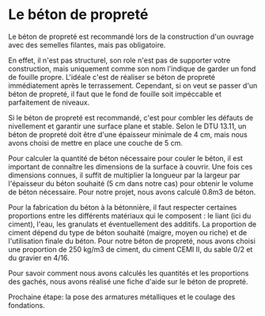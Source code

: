 # Le béton de propreté

Le béton de propreté est recommandé lors de la construction d'un ouvrage avec des semelles filantes, mais pas obligatoire. 

En effet, il n'est pas structurel, son role n'est pas de supporter votre construction, mais uniquement comme son nom l'indique de garder un fond de fouille propre. L'idéale c'est de réaliser se béton de propreté immédiatement après le terrassement. Cependant, si on veut se passer d'un béton de propreté, il faut que le fond de fouille soit impéccable et parfaitement de niveaux.

Si le béton de propreté est recommandé, c'est pour combler les défauts de nivellement et garantir une surface plane et stable. Selon le DTU 13.11, un béton de propreté doit être d'une épaisseur minimale de 4 cm, mais nous avons choisi de mettre en place une couche de 5 cm.

Pour calculer la quantité de béton nécessaire pour couler le béton, il est important de connaître les dimensions de la surface à couvrir. Une fois ces dimensions connues, il suffit de multiplier la longueur par la largeur par l'épaisseur du béton souhaité (5 cm dans notre cas) pour obtenir le volume de béton nécessaire. Pour notre projet, nous avons calculé 0.8m3 de béton.

Pour la fabrication du béton à la bétonnière, il faut respecter certaines proportions entre les différents matériaux qui le composent : le liant (ici du ciment), l'eau, les granulats et éventuellement des additifs. La proportion de ciment dépend du type de béton souhaité (maigre, moyen ou riche) et de l'utilisation finale du béton. Pour notre béton de propreté, nous avons choisi une proportion de 250 kg/m3 de ciment, du ciment CEMI II, du sable 0/2 et du gravier en 4/16.

Pour savoir comment nous avons calculés les quantités et les proportions des gachés, nous avons réalisé une fiche d'aide sur le béton de propreté.

Prochaine étape: la pose des armatures métalliques et le coulage des fondations.